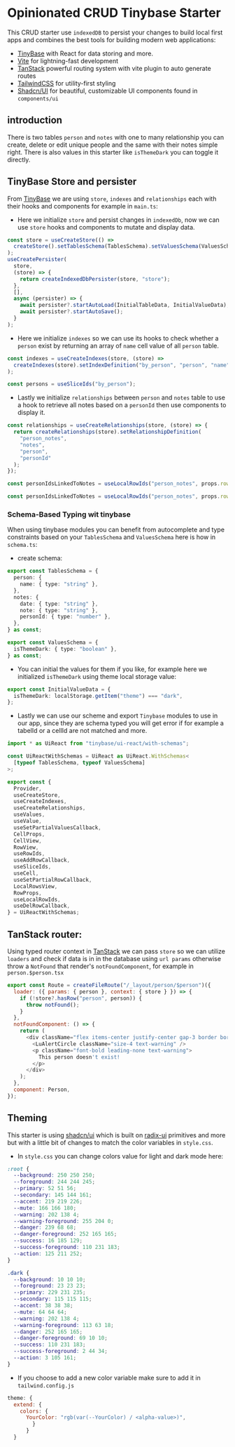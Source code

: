 # Opinionated CRUD Tinybase Starter

This CRUD starter use `indexedDB` to persist your changes to build local first apps and combines the best tools for building modern web applications:

- [TinyBase](https://tinybase.org/) with React for data storing and more.
- [Vite](https://vitejs.dev/) for lightning-fast development
- [TanStack](https://tanstack.com/router/latest) powerful routing system with vite plugin to auto generate routes
- [TailwindCSS](https://tailwindcss.com/) for utility-first styling
- [Shadcn/UI](https://ui.shadcn.com/) for beautiful, customizable UI components found in `components/ui`

## introduction

There is two tables `person` and `notes` with one to many relationship you can create, delete or edit unique people and the same with their notes simple right. There is also values in this starter like `isThemeDark` you can toggle it directly.

## TinyBase Store and persister

From [TinyBase](https://tinybase.org/) we are using `store`, `indexes` and `relationships` each with their hooks and components for example in `main.ts`:

- Here we initialize `store` and persist changes in `indexedDb`, now we can use `store` hooks and components to mutate and display data.

```js
const store = useCreateStore(() =>
  createStore().setTablesSchema(TablesSchema).setValuesSchema(ValuesSchema)
);
useCreatePersister(
  store,
  (store) => {
    return createIndexedDbPersister(store, "store");
  },
  [],
  async (persister) => {
    await persister?.startAutoLoad(InitialTableData, InitialValueData);
    await persister?.startAutoSave();
  }
);
```

- Here we initialize `indexes` so we can use its hooks to check
  whether a `person` exist by returning an array of `name` cell value of all `person` table.

```js
const indexes = useCreateIndexes(store, (store) =>
  createIndexes(store).setIndexDefinition("by_person", "person", "name")
);
```

```js
const persons = useSliceIds("by_person");
```

- Lastly we initialize `relationships` between `person` and `notes` table to use a hook to retrieve all notes based on a `personId` then use components to display it.

```js
const relationships = useCreateRelationships(store, (store) => {
  return createRelationships(store).setRelationshipDefinition(
    "person_notes",
    "notes",
    "person",
    "personId"
  );
});
```

```js
const personIdsLinkedToNotes = useLocalRowIds("person_notes", props.rowId);
```

```js
const personIdsLinkedToNotes = useLocalRowIds("person_notes", props.rowId);
```

### Schema-Based Typing wit tinybase

When using tinybase modules you can benefit from autocomplete and type constraints based on your `TablesSchema` and `ValuesSchema` here is how in `schema.ts`:

- create schema:

```ts
export const TablesSchema = {
  person: {
    name: { type: "string" },
  },
  notes: {
    date: { type: "string" },
    note: { type: "string" },
    personId: { type: "number" },
  },
} as const;

export const ValuesSchema = {
  isThemeDark: { type: "boolean" },
} as const;
```

- You can initial the values for them if you like, for example here we initialized `isThemeDark` using theme local storage value:

```ts
export const InitialValueData = {
  isThemeDark: localStorage.getItem("theme") === "dark",
};
```

- Lastly we can use our scheme and export `Tinybase` modules to use in our app, since they are schema typed you will get error if for example a tabelId or a cellId are not matched and more.

```ts
import * as UiReact from "tinybase/ui-react/with-schemas";

const UiReactWithSchemas = UiReact as UiReact.WithSchemas<
  [typeof TablesSchema, typeof ValuesSchema]
>;

export const {
  Provider,
  useCreateStore,
  useCreateIndexes,
  useCreateRelationships,
  useValues,
  useValue,
  useSetPartialValuesCallback,
  CellProps,
  CellView,
  RowView,
  useRowIds,
  useAddRowCallback,
  useSliceIds,
  useCell,
  useSetPartialRowCallback,
  LocalRowsView,
  RowProps,
  useLocalRowIds,
  useDelRowCallback,
} = UiReactWithSchemas;
```

## TanStack router:

Using typed router context in [TanStack](https://tanstack.com/router/latest) we can pass `store` so we can utilize `loaders` and check if data is in in the database using `url params` otherwise throw a `NotFound` that render's `notFoundComponent`, for example in `person.$person.tsx`

```js
export const Route = createFileRoute("/_layout/person/$person")({
  loader: ({ params: { person }, context: { store } }) => {
    if (!store?.hasRow("person", person)) {
      throw notFound();
    }
  },
  notFoundComponent: () => {
    return (
      <div className="flex items-center justify-center gap-3 border border-warning bg-warningForeground p-2">
        <LuAlertCircle className="size-4 text-warning" />
        <p className="font-bold leading-none text-warning">
          This person doesn't exist!
        </p>
      </div>
    );
  },
  component: Person,
});
```

## Theming

This starter is using [shadcn/ui](https://ui.shadcn.com/) which is built on [radix-ui](https://www.radix-ui.com/primitives/docs/overview/introduction) primitives and more but with a little bit of changes to match the color variables in `style.css`.

- In `style.css` you can change colors value for light and dark mode here:

```css
:root {
  --background: 250 250 250;
  --foreground: 244 244 245;
  --primary: 52 51 56;
  --secondary: 145 144 161;
  --accent: 219 219 226;
  --mute: 166 166 180;
  --warning: 202 138 4;
  --warning-foreground: 255 204 0;
  --danger: 239 68 68;
  --danger-foreground: 252 165 165;
  --success: 16 185 129;
  --success-foreground: 110 231 183;
  --action: 125 211 252;
}

.dark {
  --background: 10 10 10;
  --foreground: 23 23 23;
  --primary: 229 231 235;
  --secondary: 115 115 115;
  --accent: 38 38 38;
  --mute: 64 64 64;
  --warning: 202 138 4;
  --warning-foreground: 113 63 18;
  --danger: 252 165 165;
  --danger-foreground: 69 10 10;
  --success: 110 231 183;
  --success-foreground: 2 44 34;
  --action: 3 105 161;
}
```

- If you choose to add a new color variable make sure to add it in `tailwind.config.js`

```js
theme: {
  extend: {
    colors: {
      YourColor: "rgb(var(--YourColor) / <alpha-value>)",
        }
      }
  }
```
